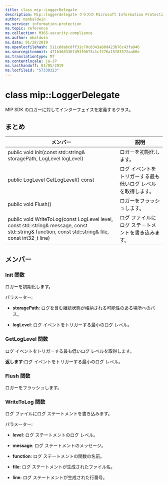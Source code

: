 ```yaml
---
title: class mip::LoggerDelegate
description: Mip::loggerdelegate クラスの Microsoft Information Protection (MIP) SDK について説明します。
author: msmbaldwin
ms.service: information-protection
ms.topic: reference
ms.collection: M365-security-compliance
ms.author: mbaldwin
ms.date: 01/28/2019
ms.openlocfilehash: 511c8dabc8ff31c70c8343a80d423b76c43fa946
ms.sourcegitcommit: 471b3683367d93f0673c1cf276a15f83572aa80e
ms.translationtype: MT
ms.contentlocale: ja-JP
ms.lasthandoff: 03/05/2019
ms.locfileid: "57330323"
---
```

# <a name="class-miploggerdelegate"></a>class mip::LoggerDelegate 
MIP SDK のロガーに対してインターフェイスを定義するクラス。
  
## <a name="summary"></a>まとめ
 メンバー                        | 説明                                
--------------------------------|---------------------------------------------
public void Init(const std::string& storagePath, LogLevel logLevel)  |  ロガーを初期化します。
public LogLevel GetLogLevel() const  |  ログ イベントをトリガーする最も低いログ レベルを取得します。
public void Flush()  |  ロガーをフラッシュします。
public void WriteToLog(const LogLevel level, const std::string& message, const std::string& function, const std::string& file, const int32_t line)  |  ログ ファイルにログ ステートメントを書き込みます。
  
## <a name="members"></a>メンバー
  
### <a name="init-function"></a>Init 関数
ロガーを初期化します。

パラメーター:  
* **storagePath**: ログを含む継続状態が格納される可能性のある場所へのパス。 


* **logLevel**: ログ イベントをトリガーする最小のログ レベル。


  
### <a name="getloglevel-function"></a>GetLogLevel 関数
ログ イベントをトリガーする最も低いログ レベルを取得します。

  
**返します**:ログ イベントをトリガーする最小のログ レベル。
  
### <a name="flush-function"></a>Flush 関数
ロガーをフラッシュします。
  
### <a name="writetolog-function"></a>WriteToLog 関数
ログ ファイルにログ ステートメントを書き込みます。

パラメーター:  
* **level**: ログ ステートメントのログ レベル。 


* **message**: ログ ステートメントのメッセージ。 


* **function**: ログ ステートメントの関数の名前。 


* **file**: ログ ステートメントが生成されたファイル名。 


* **line**: ログ ステートメントが生成された行番号。


